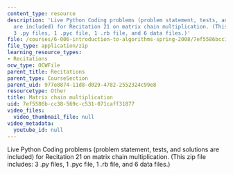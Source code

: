 ```yaml
---
content_type: resource
description: 'Live Python Coding problems (problem statement, tests, and solutions
  are included) for Recitation 21 on matrix chain multiplication. (This zip file includes:
  3 .py files, 1 .pyc file, 1 .rb file, and 6 data files.)'
file: /courses/6-006-introduction-to-algorithms-spring-2008/7ef5586bcc38569cc531071caff31877_r21_parens.zip
file_type: application/zip
learning_resource_types:
- Recitations
ocw_type: OCWFile
parent_title: Recitations
parent_type: CourseSection
parent_uid: 977e8874-11d8-d029-4782-2552324c99e8
resourcetype: Other
title: Matrix chain multiplication
uid: 7ef5586b-cc38-569c-c531-071caff31877
video_files:
  video_thumbnail_file: null
video_metadata:
  youtube_id: null
---
```

Live Python Coding problems (problem statement, tests, and solutions are included) for Recitation 21 on matrix chain multiplication. (This zip file includes: 3 .py files, 1 .pyc file, 1 .rb file, and 6 data files.)

